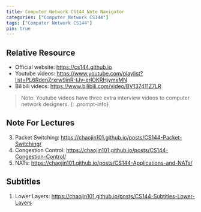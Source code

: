 ```yaml
---
title: Computer Network CS144 Note Navigator
categories: ["Computer Network CS144"]
tags: ["Computer Network CS144"]
pin: true
---
```


## Relative Resource

- Official website: <https://cs144.github.io>
- Youtube videos: <https://www.youtube.com/playlist?list=PL6RdenZrxrw9inR-IJv-erlOKRHjymxMN>
- Bilibili videos: <https://www.bilibili.com/video/BV137411Z7LR>

> Note: Youtube videos have three extra interview videos to computer network designers.
{: .prompt-info}

## Note For Lectures

3. Packet Switching: <https://chaojin101.github.io/posts/CS144-Packet-Switching/>
4. Congestion Control: <https://chaojin101.github.io/posts/CS144-Congestion-Control/>
5. NATs: <https://chaojin101.github.io/posts/CS144-Applications-and-NATs/>

## Subtitles

1. Lower Layers: <https://chaojin101.github.io/posts/CS144-Subtitles-Lower-Layers>